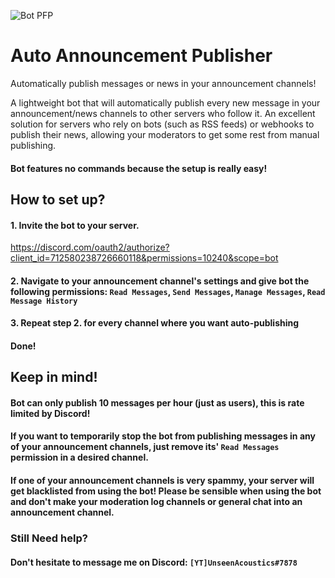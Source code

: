 ![Bot PFP](https://cdn.discordapp.com/avatars/712580238726660118/b0f6507cd9e648bb50fc514e8413948c.png?size=512)

# Auto Announcement Publisher
Automatically publish messages or news in your announcement channels!

A lightweight bot that will automatically publish every new message in your announcement/news channels to other servers who follow it. 
An excellent solution for servers who rely on bots (such as RSS feeds) or webhooks to publish their news, allowing your moderators to get some rest from manual publishing.

#### Bot features no commands because the setup is really easy!

## How to set up?

#### 1. Invite the bot to your server.
https://discord.com/oauth2/authorize?client_id=712580238726660118&permissions=10240&scope=bot

#### 2. Navigate to your announcement channel's settings and give bot the following permissions: ```Read Messages```, ```Send Messages```, ```Manage Messages```, ```Read Message History```

#### 3. Repeat step 2. for every channel where you want auto-publishing

#### Done!

## Keep in mind!

#### Bot can only publish 10 messages per hour (just as users), this is rate limited by Discord!
#### If you want to temporarily stop the bot from publishing messages in any of your announcement channels, just remove its' ```Read Messages``` permission in a desired channel.
#### If one of your announcement channels is very spammy, your server will get blacklisted from using the bot! Please be sensible when using the bot and don't make your moderation log channels or general chat into an announcement channel.

### Still Need help?
#### Don't hesitate to message me on Discord: ```[YT]UnseenAcoustics#7878```

